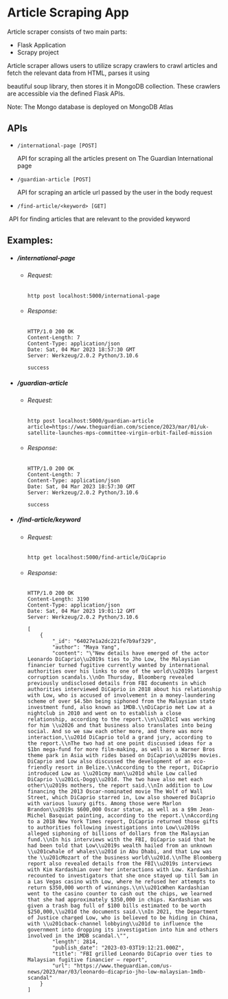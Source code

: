 # Article Scraping App

Article scraper consists of two main parts:

- Flask Application
- Scrapy project

Article scraper allows users to utilize scrapy crawlers to crawl articles and fetch the relevant data from HTML, parses it using 

beautiful soup library, then stores it in MongoDB collection. These crawlers are accessible via the defined Flask APIs.

Note: The Mongo database is deployed on MongoDB Atlas



## APIs

- ```
  /international-page [POST]
  ```

  API for scraping all the articles present on The Guardian International page

- ```
  /guardian-article [POST]
  ```

  API for scraping an article url passed by the user in the body request

- ```
  /find-article/<keyword> [GET]
  ```

​		API for finding articles that are relevant to the provided keyword

## Examples:

- ##### /international-page

  - ###### Request:

    ```
    http post localhost:5000/international-page
    ```

  - ###### Response:

    ```
    HTTP/1.0 200 OK
    Content-Length: 7
    Content-Type: application/json
    Date: Sat, 04 Mar 2023 18:57:30 GMT
    Server: Werkzeug/2.0.2 Python/3.10.6
    
    success
    ```

- ##### /guardian-article

  - ###### Request:

    ```
    http post localhost:5000/guardian-article article=https://www.theguardian.com/science/2023/mar/01/uk-satellite-launches-mps-committee-virgin-orbit-failed-mission
    ```

  - ###### Response:

    ```
    HTTP/1.0 200 OK
    Content-Length: 7
    Content-Type: application/json
    Date: Sat, 04 Mar 2023 18:57:30 GMT
    Server: Werkzeug/2.0.2 Python/3.10.6
    
    success
    ```

- ##### /find-article/*keyword*

  - ###### Request:

    ```
    http get localhost:5000/find-article/DiCaprio
    ```

  - ###### Response:

    ```
    HTTP/1.0 200 OK
    Content-Length: 3190
    Content-Type: application/json
    Date: Sat, 04 Mar 2023 19:01:12 GMT
    Server: Werkzeug/2.0.2 Python/3.10.6
    
    [
        {
            "_id": "64027e1a2dc221fe7b9af329",
            "author": "Maya Yang",
            "content": "\"New details have emerged of the actor Leonardo DiCaprio\\u2019s ties to Jho Low, the Malaysian financier turned fugitive currently wanted by international authorities over his links to one of the world\\u2019s largest corruption scandals.\\nOn Thursday, Bloomberg revealed previously undisclosed details from FBI documents in which authorities interviewed DiCaprio in 2018 about his relationship with Low, who is accused of involvement in a money-laundering scheme of over $4.5bn being siphoned from the Malaysian state investment fund, also known as 1MDB.\\nDiCaprio met Low at a nightclub in 2010 and went on to establish a close relationship, according to the report.\\n\\u201cI was working for him \\u2026 and that business also translates into being social. And so we saw each other more, and there was more interaction,\\u201d DiCaprio told a grand jury, according to the report.\\nThe two had at one point discussed ideas for a $1bn mega-fund for more film-making, as well as a Warner Bros theme park in Asia with rides based on DiCaprio\\u2019s movies. DiCaprio and Low also discussed the development of an eco-friendly resort in Belize.\\nAccording to the report, DiCaprio introduced Low as \\u201cmy man\\u201d while Low called DiCaprio \\u201cL-Dogg\\u201d. The two have also met each other\\u2019s mothers, the report said.\\nIn addition to Low financing the 2013 Oscar-nominated movie The Wolf of Wall Street, which DiCaprio starred in, Low also showered DiCaprio with various luxury gifts. Among those were Marlon Brandon\\u2019s $600,000 Oscar statue, as well as a $9m Jean-Michel Basquiat painting, according to the report.\\nAccording to a 2018 New York Times report, DiCaprio returned those gifts to authorities following investigations into Low\\u2019s alleged siphoning of billions of dollars from the Malaysian fund.\\nIn his interviews with the FBI, DiCaprio said that he had been told that Low\\u2019s wealth hailed from an unknown \\u201cwhale of whales\\u201d in Abu Dhabi, and that Low was the \\u201cMozart of the business world\\u201d.\\nThe Bloomberg report also revealed details from the FBI\\u2019s interviews with Kim Kardashian over her interactions with Low. Kardashian recounted to investigators that she once stayed up till 5am in a Las Vegas casino with Low, where he refused her attempts to return $350,000 worth of winnings.\\n\\u201cWhen Kardashian went to the casino counter to cash out the chips, we learned that she had approximately $350,000 in chips. Kardashian was given a trash bag full of $100 bills estimated to be worth $250,000,\\u201d the documents said.\\nIn 2021, the Department of Justice charged Low, who is believed to be hiding in China, with \\u201cback-channel lobbying\\u201d to influence the government into dropping its investigation into him and others involved in the 1MDB scandal.\"",
            "length": 2814,
            "publish_date": "2023-03-03T19:12:21.000Z",
            "title": "FBI grilled Leonardo DiCaprio over ties to Malaysian fugitive financier – report",
            "url": "https://www.theguardian.com/us-news/2023/mar/03/leonardo-dicaprio-jho-low-malaysian-1mdb-scandal"
        }
    ]
    ```

###### 



